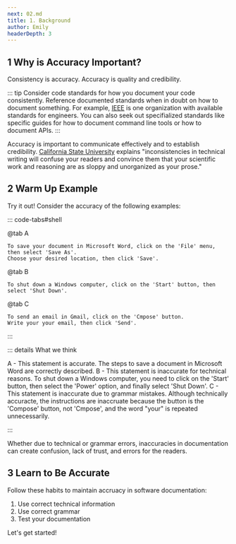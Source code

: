 ```yaml
---
next: 02.md
title: 1. Background
author: Emily
headerDepth: 3
---
```


## 1 Why is Accuracy Important?
Consistency is accuracy. Accuracy is quality and credibility. 

::: tip
Consider code standards for how you document your code consistently. Reference documented standards when in doubt on how to document something. For example, [IEEE](https://www.ieee.org/) is one organization with available standards for engineers. You can also seek out specifialized standards like specific guides for how to document command line tools or how to document APIs.
:::

<!-- https://home.csulb.edu/~tgredig/docs/TechnicalWriting1.pdf -->
Accuracy is important to communicate effectively and to establish credibility. [California State University](https://home.csulb.edu/~tgredig/docs/TechnicalWriting1.pdf) explains "inconsistencies in technical writing will confuse your readers and convince them that your scientific work and reasoning are as sloppy and unorganized as your prose."

## 2 Warm Up Example
Try it out! Consider the accuracy of the following examples:

::: code-tabs#shell

@tab A

```
To save your document in Microsoft Word, click on the 'File' menu, then select 'Save As'. 
Choose your desired location, then click 'Save'.
```
@tab B
```
To shut down a Windows computer, click on the 'Start' button, then select 'Shut Down'.
```
@tab C
```
To send an email in Gmail, click on the 'Cmpose' button. 
Write your your email, then click 'Send'.
```
:::

::: details What we think

A - This statement is accurate. The steps to save a document in Microsoft Word are correctly described.
B - This statement is inaccurate for technical reasons. To shut down a Windows computer, you need to click on the 'Start' button, then select the 'Power' option, and finally select 'Shut Down'.
C - This statement is inaccurate due to grammar mistakes. Although technically accuracte, the instructions are inaccruate because the button is the 'Compose' button, not 'Cmpose', and the word "your" is repeated unnecessarily.

:::

Whether due to technical or grammar errors, inaccuracies in documentation can create confusion, lack of trust, and errors for the readers.

## 3 Learn to Be Accurate

Follow these habits to maintain accruacy in software documentation:
1. Use correct technical information
2. Use correct grammar <!-- https://pressbooks.bccampus.ca/technicalwriting/chapter/communicatingprecision/ -->
3. Test your documentation <!-- https://www.gcu.edu/blog/criminal-justice-government-and-public-administration/best-practices-technical-writing -->

Let's get started!
